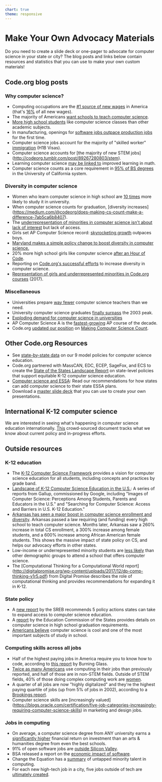 ```yaml
---
chart: true
theme: responsive
---
```

# Make Your Own Advocacy Materials

Do you need to create a slide deck or one-pager to advocate for computer science in your state or city? The blog posts and links below contain resources and statistics that you can use to make your own custom materials! 


## Code.org blog posts
### Why computer science?

* Computing occupations are the [#1 source of new wages](http://codeorg.tumblr.com/post/144206906013/computing-occupations-are-now-the-1-source-of-new) in America (that's [16%](http://codeorg.tumblr.com/post/143085018748/16-of-all-new-wages-in-the-us-are-in-computer) of all new wages).
* The majority of Americans [want schools to teach computer science](http://codeorg.tumblr.com/post/139445414968).
* [More high school students](http://codeorg.tumblr.com/post/145705852158/the-class-students-like-the-most) like computer science classes than other academic subjects.
* In manufacturing, openings for [software jobs outpace production jobs](https://medium.com/@codeorg/in-manufacturing-software-jobs-outpace-production-jobs-for-first-time-4a3c40fd8773) for the first time.
* Computer science jobs account for the majority of "skilled worker" [immigration](http://codeorg.tumblr.com/post/116568172243/with-all-the-national-debate-on-immigration-i) (H1B Visas).
* Computer science accounts for [the majority of new STEM jobs] (http://codeorg.tumblr.com/post/89267280803/stem).
* Learning computer science [may be linked to](http://codeorg.tumblr.com/post/125429946375/cs-other-subjects) improved learning in math.
* Computer science counts as a core requirement in [95% of BS degrees](https://medium.com/@codeorg/uc-data-confirms-computer-science-is-foundational-e8eb44038e48#.o0jvaeesg) in the University of California system.

### Diversity in computer science

* Women who learn computer science in high school are   [10 times](http://codeorg.tumblr.com/post/143007230537/computer-science-the-impact-of-k-12-on-university) more likely to study it in university.
* When computer science counts for graduation, [diversity increases] (https://medium.com/@codeorg/does-making-cs-count-make-a-difference-7ab5ca6b8407). 
* The [underrepresentation of minorities in computer science isn't about lack of interest](https://medium.com/@codeorg/with-code-orgs-6d43964e3fff) but lack of access. 
* Girls set AP Computer Science record: [skyrocketing growth](https://medium.com/@codeorg/girls-set-ap-computer-science-record-skyrocketing-growth-outpaces-boys-41b7c01373a5) outpaces boys. 
* [Maryland makes a simple policy change to boost diversity in computer science.](http://blog.code.org/post/121123281798/md)
* 20% more high school girls like computer science [after an Hour of Code](https://medium.com/anybody-can-learn/study-shows-20-more-high-school-girls-like-computer-science-after-an-hour-of-code-2ebb704bf04). 
* Reporting on [Code.org's successful efforts](/diversity) to increase diversity in computer science.
* [Representation of girls and underrepresented minorities in Code.org courses](https://medium.com/@codeorg/girls-and-underrepresented-minorities-are-represented-on-code-org-7fb32b7c4eba) (2017).

### Miscellaneous

* Universities prepare [way fewer](https://medium.com/@codeorg/universities-arent-preparing-enough-computer-science-teachers-dd5bc34a79aa) computer science teachers than we need. 
* University computer science graduates [finally surpass](http://bit.ly/CS2003) the 2003 peak.
* [Exploding demand for computer science in universities](https://www.geekwire.com/2014/analysis-examining-computer-science-education-explosion/)
* AP Computer Science A is the [fastest-growing](http://codeorg.tumblr.com/post/150040749703/another-year-of-record-growth-for-ap-computer) AP course of the decade. 
* Code.org [updated our position](http://codeorg.tumblr.com/post/154518222573/computer-science-really-is-computer-science) on [Making Computer Science Count](https://docs.google.com/document/d/1ksKYCmYVK7cNS6Pfc7OL9Cre2SsFsWWTyvW7faPPIZc/edit?usp=sharing).


## Other Code.org Resources
* See [state-by-state data](https://docs.google.com/spreadsheets/d/1YtTVcpQXoZz0IchihwGOihaCNeqCz2HyLwaXYpyb2SQ/pubhtml) on our 9 model policies for computer science education.
* Code.org partnered with MassCAN, EDC, ECEP, SageFox, and ECS to create the [State of the States Landscape Report](http://code.org/files/State_of_the_states.pdf) on state-level policies that support equitable K-12 computer science education.
* [Computer science and ESSA](http://code.org/files/CS_and_ESSA.pdf): Read our recommendations for how states can add computer science to their state ESSA plans.
* Download a [master slide deck](https://docs.google.com/presentation/d/1SUGh9QdyXoXPepD1vC5YXRnicxp-th_yWX8dNM_vywc/edit?usp=sharing) that you can use to create your own presentations.


## International K-12 computer science
We are interested in seeing what's happening in computer science education internationally. [This](https://docs.google.com/document/d/1H171Mu2RKzD9Qvp38sjKu1vuXX524XqdHtUf0BFzpWI/edit?usp=sharing) crowd-sourced document tracks what we know about current policy and in-progress efforts. 


## Outside resources

### K-12 education

- The [K-12 Computer Science Framework](https://k12cs.org/) provides a vision for computer science education for all students, including concepts and practices by grade band. 
- [Landscape of K-12 Computer Science Education in the U.S.](http://csedu.gallup.com/home.aspx): A series of reports  from Gallup, commissioned by Google, including "Images of Computer Science: Perceptions Among Students, Parents and Educators in the U.S." and "Searching for Computer Science: Access and Barriers in U.S. K-12 Education."
- [Arkansas has seen a major boost in computer science enrollment and diversity](http://amppob.com/nearly-4000-arkansas-students-enrolled-in-computer-science-in-fall-15/). Arkansas passed a law requiring (and funding) every high school to teach computer science. Months later, Arkansas saw a 260% increase in total CS enrollment, a 300% increase among female students, and a 600% increase among African American female students. This shows the massive impact of state policy on CS, and helps our advocacy efforts in other states.
- Low-income or underrepresented minority students are [less likely](http://changetheequation.org/blog/new-data-bridging-computer-science-access-gap-0) than other demographic groups to attend a school that offers computer science. 
- The [Computational Thinking for a Computational World report] (http://digitalpromise.org/wp-content/uploads/2017/12/dp-comp-thinking-v1r5.pdf) from Digital Promise describes the role of computational thinking and provides recommendations for expanding it in K-12.

### State policy

- A [new report](http://www.sreb.org/sites/main/files/file-attachments/cs_commission_2016_0.pdf) by the SREB recommends 5 policy actions states can take to expand access to computer science education.
- A [report](http://www.ecs.org/ec-content/uploads/09.13.2016_Computer-Science-in-High-School-Graduation-Requirements.pdf) by the Education Commission of the States provides details on computer science in high school graduation requirements.
- [Americans believe](http://www.prnewswire.com/news-releases/horizon-media-study-reveals-americans-prioritize-stem-subjects-over-the-arts-science-is-cool-coding-is-new-literacy-300154137.html) computer science is cool and one of the most important subjects of study in school. 

### Computing skills across all jobs

- Half of the highest paying jobs in America require you to know how to code, according to [this report](http://burning-glass.com/research/coding-skills/) by Burning Glass.
- [Twice as many Americans](http://changetheequation.org/blog/hidden-half) use computing in their jobs than previously reported, and half of those are in non-STEM fields. Outside of STEM fields, 40% of those doing complex computing work are [women](http://changetheequation.org/blog/grid-uncounted-women-computing). 
- A quarter of all jobs are now "highly digitalized" and they're the highest paying quartile of jobs (up from 5% of jobs in 2002), according to a [Brookings report](https://www.brookings.edu/research/digitalization-and-the-american-workforce/). 
- Computer science skills are [increasingly valued] (https://blogs.oracle.com/certification/five-job-categories-increasingly-requiring-computer-science-skills) in marketing and design jobs. 

### Jobs in computing

- On average, a computer science degree from ANY university earns a [significantly higher](http://www.economist.com/news/united-states/21646220-it-depends-what-you-study-not-where) financial return on investment than an arts & humanities degree from even the best schools.
- 91% of open software jobs are [outside Silicon Valley](http://www.inc.com/salvador-rodriguez/act-software-developers-map.html). 
- BSA released a report on the [economic impact of software](http://softwareimpact.bsa.org/). 
- Change the Equation has a [summary](http://changetheequation.org/blog/talent-hidden-plain-sight-addressing-gaps-computer-science) of untapped minority talent in computing.
- For each new high-tech job in a city, five jobs outside of tech are [ultimately created](http://eml.berkeley.edu//~moretti/book.htm).

